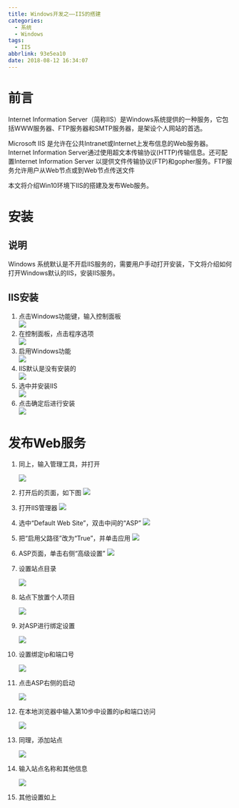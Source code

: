 ```yaml
---
title: Windows开发之——IIS的搭建
categories:
  - 系统
  - Windows
tags:
  - IIS
abbrlink: 93e5ea10
date: 2018-08-12 16:34:07
---
```


# 前言
Internet Information Server（简称IIS）是Windows系统提供的一种服务，它包括WWW服务器、FTP服务器和SMTP服务器，是架设个人网站的首选。

Microsoft IIS 是允许在公共Intranet或Internet上发布信息的Web服务器。Internet Information Server通过使用超文本传输协议(HTTP)传输信息。还可配置Internet Information Server 以提供文件传输协议(FTP)和gopher服务。FTP服务允许用户从Web节点或到Web节点传送文件

本文将介绍Win10环境下IIS的搭建及发布Web服务。  

<!--more-->


# 安装
## 说明
Windows 系统默认是不开启IIS服务的，需要用户手动打开安装，下文将介绍如何打开Windows默认的IIS，安装IIS服务。  
## IIS安装
1. 点击Windows功能键，输入控制面板  
	![][1] 
2. 在控制面板，点击程序选项  
	![][2] 
3. 启用Windows功能  
	![][3] 
4. IIS默认是没有安装的  
	![][4] 
5. 选中并安装IIS   
	![][5] 
6. 点击确定后进行安装  
	![][6]
# 发布Web服务
1. 同上，输入管理工具，并打开      

	![][7]
2. 打开后的页面，如下图
	![][8]  
3. 打开IIS管理器
	![][9]
4. 选中“Default Web Site”，双击中间的“ASP”
	![][10]
5. 把“启用父路径”改为“True”，并单击应用
	![][11]  
6. ASP页面，单击右侧“高级设置”
	![][12]
7. 设置站点目录
	
	![][13] 
8. 站点下放置个人项目

	![][14]
9. 对ASP进行绑定设置

	![][15]
10. 设置绑定ip和端口号

	![][16]  
11. 点击ASP右侧的启动

	![][17]  
12. 在本地浏览器中输入第10步中设置的ip和端口访问

	![][18]  
13. 同理，添加站点

	![][19]  
14. 输入站点名称和其他信息

	![][20]  
15. 其他设置如上


[1]: https://cdn.jsdelivr.net/gh/pgzxc/CDN/blog-image/iis-control-board-open.png
[2]: https://cdn.jsdelivr.net/gh/pgzxc/CDN/blog-image/iis-application.png
[3]: https://cdn.jsdelivr.net/gh/pgzxc/CDN/blog-image/iis-open-windows-function.png
[4]: https://cdn.jsdelivr.net/gh/pgzxc/CDN/blog-image/iis-service-before.png
[5]: https://cdn.jsdelivr.net/gh/pgzxc/CDN/blog-image/iis-service-after.png
[6]: https://cdn.jsdelivr.net/gh/pgzxc/CDN/blog-image/iis-compont-download.png
[7]: https://cdn.jsdelivr.net/gh/pgzxc/CDN/blog-image/iis-manager-sourch.png
[8]: https://cdn.jsdelivr.net/gh/pgzxc/CDN/blog-image/iis-manager-tool-find.png
[9]: https://cdn.jsdelivr.net/gh/pgzxc/CDN/blog-image/iis-service-open.png
[10]: https://cdn.jsdelivr.net/gh/pgzxc/CDN/blog-image/iis-default-web-asp.png
[11]: https://cdn.jsdelivr.net/gh/pgzxc/CDN/blog-image/iis-asp-parent-true.png
[12]: https://cdn.jsdelivr.net/gh/pgzxc/CDN/blog-image/iis-asp-gaoji-set.png
[13]: https://cdn.jsdelivr.net/gh/pgzxc/CDN/blog-image/iis-web-local.png
[14]: https://cdn.jsdelivr.net/gh/pgzxc/CDN/blog-image/iis-web-index.png
[15]: https://cdn.jsdelivr.net/gh/pgzxc/CDN/blog-image/iis-asp-bind.png
[16]: https://cdn.jsdelivr.net/gh/pgzxc/CDN/blog-image/iis-edit-bind.png
[17]: https://cdn.jsdelivr.net/gh/pgzxc/CDN/blog-image/iis-start.png
[18]: https://cdn.jsdelivr.net/gh/pgzxc/CDN/blog-image/iis-inter-open.png
[19]: https://cdn.jsdelivr.net/gh/pgzxc/CDN/blog-image/iis-web-add.png
[20]: https://cdn.jsdelivr.net/gh/pgzxc/CDN/blog-image/iis-web-add-new.png

